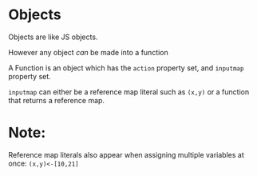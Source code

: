 Objects
======
Objects are like JS objects.

However any object _can_ be made into a function

A Function is an object which has the `action` property set, and `inputmap` property set.


`inputmap` can either be a reference map literal such as `(x,y)` or a function that returns a reference map.

Note:
=
Reference map literals also appear when assigning multiple variables at once:
`(x,y)<-[10,21]`
